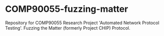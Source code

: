 # COMP90055-fuzzing-matter
Repository for COMP90055 Research Project 'Automated Network Protocol Testing'. Fuzzing the Matter (formerly Project CHIP) Protocol.

